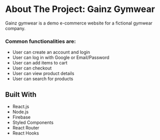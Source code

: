# About The Project: Gainz Gymwear
Gainz gymwear is a demo e-commerce website for a fictional gymwear company.

### Common functionalities are:
- User can create an account and login
- User can log in with Google or Email/Password
- User can add items to cart
- User can checkout
- User can view product details
- User can search for products

## Built With
- React.js
- Node.js
- Firebase
- Styled Components
- React Router
- React Hooks
